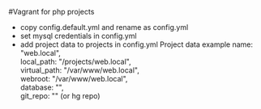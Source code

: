 #Vagrant for php projects

* copy config.default.yml and rename as config.yml
* set mysql credentials in config.yml
* add project data to projects in config.yml
   Project data example
   name: "web.local",  
   local_path: "/projects/web.local",  
   virtual_path: "/var/www/web.local",  
   webroot: "/var/www/web.local",  
   database: "",  
   git_repo: ""  (or hg repo)
